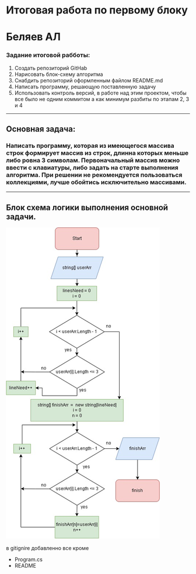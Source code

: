 # Итоговая работа по первому блоку
# Беляев АЛ
### Задание итоговой рабботы:
1. Создать репозиторий GitHab 
2. Нарисовать блок-схему алгоритма
3. Снабдить репозиторий оформленным файлом README.md
4. Написать программу, решающую поставленную задачу
5. Использовать контроль версий, в работе над этим проектом, чтобы все было не одним коммитом а как минимум разбиты по этапам 2, 3 и 4
___________
## Основная задача:
### Написать программу, которая из имеющегося массива строк формирует массив из строк, длинна которых меньше либо ровна 3 символам. Первоначальный массив можно ввести с клавиатуры, либо задать на старте выполнения алгоритма. При решении не рекомендуется пользоваться коллекциями, лучше обойтись исключительно массивами.
________________
## Блок схема логики выполнения основной задачи.
![Блоксхема итоговой рабботы](./LogikBlok.jpg)

в gitignire добавленно все кроме 
* Program.cs 
* README